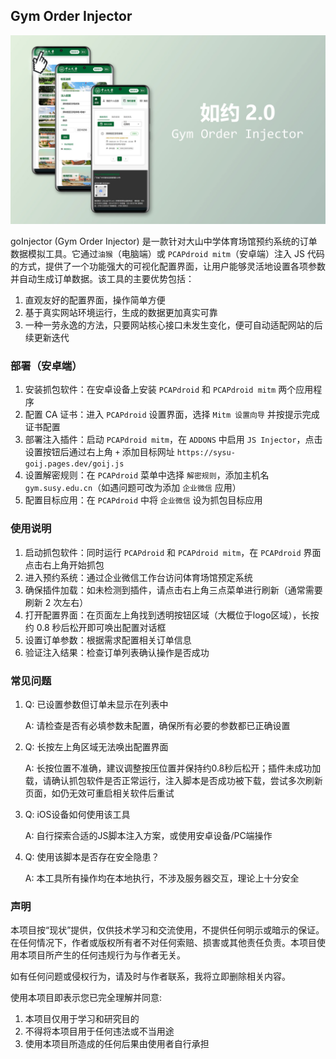 ## Gym Order Injector

![goInjector](assets/goInjector.jpg)

goInjector (Gym Order Injector) 是一款针对大山中学体育场馆预约系统的订单数据模拟工具。它通过`油猴`（电脑端）或 `PCAPdroid mitm`（安卓端）注入 JS 代码的方式，提供了一个功能强大的可视化配置界面，让用户能够灵活地设置各项参数并自动生成订单数据。该工具的主要优势包括：

1. 直观友好的配置界面，操作简单方便
2. 基于真实网站环境运行，生成的数据更加真实可靠
3. 一种一劳永逸的方法，只要网站核心接口未发生变化，便可自动适配网站的后续更新迭代

### 部署（安卓端）

1. 安装抓包软件：在安卓设备上安装 `PCAPdroid` 和 `PCAPdroid mitm` 两个应用程序
2. 配置 CA 证书：进入 `PCAPdroid` 设置界面，选择 `Mitm 设置向导` 并按提示完成证书配置
3. 部署注入插件：启动 `PCAPdroid mitm`，在 `ADDONS` 中启用 `JS Injector`，点击设置按钮后通过右上角 `+` 添加目标网址 `https://sysu-goij.pages.dev/goij.js`
4. 设置解密规则：在 `PCAPdroid` 菜单中选择 `解密规则`，添加主机名 `gym.susy.edu.cn`（如遇问题可改为添加 `企业微信` 应用）
5. 配置目标应用：在 `PCAPdroid` 中将 `企业微信` 设为抓包目标应用

### 使用说明

1. 启动抓包软件：同时运行 `PCAPdroid` 和 `PCAPdroid mitm`，在 `PCAPdroid` 界面点击右上角开始抓包
2. 进入预约系统：通过企业微信工作台访问体育场馆预定系统
3. 确保插件加载：如未检测到插件，请点击右上角三点菜单进行刷新（通常需要刷新 2 次左右）
4. 打开配置界面：在页面左上角找到透明按钮区域（大概位于logo区域），长按约 0.8 秒后松开即可唤出配置对话框
5. 设置订单参数：根据需求配置相关订单信息
6. 验证注入结果：检查订单列表确认操作是否成功

### 常见问题

1. Q: 已设置参数但订单未显示在列表中
   
   A: 请检查是否有必填参数未配置，确保所有必要的参数都已正确设置

2. Q: 长按左上角区域无法唤出配置界面
   
   A: 长按位置不准确，建议调整按压位置并保持约0.8秒后松开；插件未成功加载，请确认抓包软件是否正常运行，注入脚本是否成功被下载，尝试多次刷新页面，如仍无效可重启相关软件后重试

3. Q: iOS设备如何使用该工具
   
   A: 自行探索合适的JS脚本注入方案，或使用安卓设备/PC端操作

4. Q: 使用该脚本是否存在安全隐患？
   
   A: 本工具所有操作均在本地执行，不涉及服务器交互，理论上十分安全

### 声明

本项目按“现状”提供，仅供技术学习和交流使用，不提供任何明示或暗示的保证。在任何情况下，作者或版权所有者不对任何索赔、损害或其他责任负责。本项目使用本项目所产生的任何违规行为与作者无关。

如有任何问题或侵权行为，请及时与作者联系，我将立即删除相关内容。

使用本项目即表示您已完全理解并同意:

1. 本项目仅用于学习和研究目的
2. 不得将本项目用于任何违法或不当用途
3. 使用本项目所造成的任何后果由使用者自行承担
